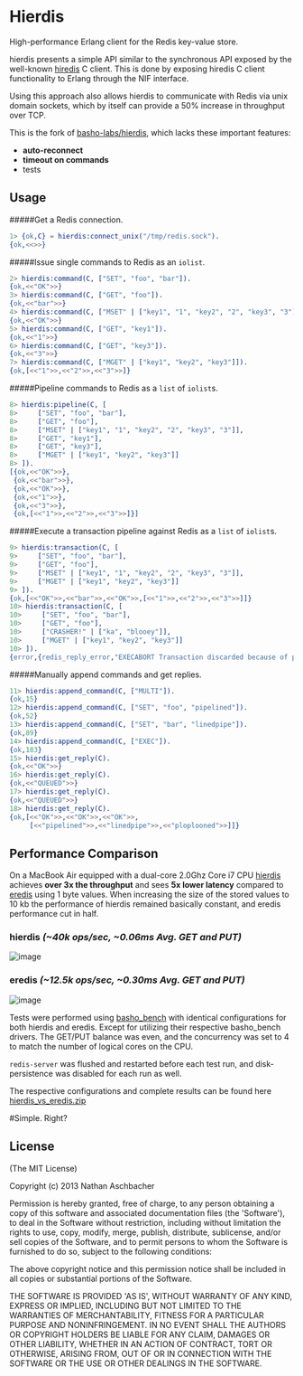 # Hierdis

High-performance Erlang client for the Redis key-value store.

hierdis presents a simple API similar to the synchronous API exposed by the well-known [hiredis](https://github.com/redis/hiredis) C client.  This is done by exposing hiredis C client functionality to Erlang through the NIF interface.

Using this approach also allows hierdis to communicate with Redis via unix domain sockets, which by itself can provide a 50% increase in throughput over TCP.

This is the fork of [basho-labs/hierdis](https://github.com/basho-labs/hierdis), which lacks these important features:

* **auto-reconnect**
* **timeout on commands**
* tests

## Usage

#####Get a Redis connection.

```erl
1> {ok,C} = hierdis:connect_unix("/tmp/redis.sock").
{ok,<<>>}
```

#####Issue single commands to Redis as an `iolist`.

```erl
2> hierdis:command(C, ["SET", "foo", "bar"]).
{ok,<<"OK">>}
3> hierdis:command(C, ["GET", "foo"]).
{ok,<<"bar">>}
4> hierdis:command(C, ["MSET" | ["key1", "1", "key2", "2", "key3", "3"]]).
{ok,<<"OK">>}
5> hierdis:command(C, ["GET", "key1"]).
{ok,<<"1">>}
6> hierdis:command(C, ["GET", "key3"]).
{ok,<<"3">>}
7> hierdis:command(C, ["MGET" | ["key1", "key2", "key3"]]).
{ok,[<<"1">>,<<"2">>,<<"3">>]}
```

#####Pipeline commands to Redis as a `list` of `iolist`s.

```erl
8> hierdis:pipeline(C, [
8>     ["SET", "foo", "bar"],
8>     ["GET", "foo"],
8>     ["MSET" | ["key1", "1", "key2", "2", "key3", "3"]],
8>     ["GET", "key1"],
8>     ["GET", "key3"],
8>     ["MGET" | ["key1", "key2", "key3"]]
8> ]).
[{ok,<<"OK">>},
 {ok,<<"bar">>},
 {ok,<<"OK">>},
 {ok,<<"1">>},
 {ok,<<"3">>},
 {ok,[<<"1">>,<<"2">>,<<"3">>]}]
```

#####Execute a transaction pipeline against Redis as a `list` of `iolist`s.

```erl
9> hierdis:transaction(C, [
9>     ["SET", "foo", "bar"],
9>     ["GET", "foo"],
9>     ["MSET" | ["key1", "1", "key2", "2", "key3", "3"]],
9>     ["MGET" | ["key1", "key2", "key3"]]
9> ]).
{ok,[<<"OK">>,<<"bar">>,<<"OK">>,[<<"1">>,<<"2">>,<<"3">>]]}
10> hierdis:transaction(C, [
10>     ["SET", "foo", "bar"],
10>     ["GET", "foo"],
10>     ["CRASHER!" | ["ka", "blooey"]],
10>     ["MGET" | ["key1", "key2", "key3"]]
10> ]).
{error,{redis_reply_error,"EXECABORT Transaction discarded because of previous errors."}}
```

#####Manually append commands and get replies.

```erl
11> hierdis:append_command(C, ["MULTI"]).
{ok,15}
12> hierdis:append_command(C, ["SET", "foo", "pipelined"]).
{ok,52}
13> hierdis:append_command(C, ["SET", "bar", "linedpipe"]).
{ok,89}
14> hierdis:append_command(C, ["EXEC"]).
{ok,183}
15> hierdis:get_reply(C).
{ok,<<"OK">>}
16> hierdis:get_reply(C).
{ok,<<"QUEUED">>}
17> hierdis:get_reply(C).
{ok,<<"QUEUED">>}
18> hierdis:get_reply(C).
{ok,[<<"OK">>,<<"OK">>,<<"OK">>,
     [<<"pipelined">>,<<"linedpipe">>,<<"ploplooned">>]]}
```

## Performance Comparison

On a MacBook Air equipped with a dual-core 2.0Ghz Core i7 CPU [hierdis](https://github.com/nathanaschbacher/hierdis) achieves __over 3x the throughput__ and sees __5x lower latency__ compared to [eredis](https://github.com/wooga/eredis) using 1 byte values.  When increasing the size of the stored values to 10 kb the performance of hierdis remained basically constant, and eredis performance cut in half.

### hierdis _(~40k ops/sec, ~0.06ms Avg. GET and PUT)_

![image](http://8f924b3a90f48795da10-9641d055ebc6aa017a8465b739bd1db3.r19.cf1.rackcdn.com/hierdis_5min_4workers/summary.png)

### eredis _(~12.5k ops/sec, ~0.30ms Avg. GET and PUT)_

![image](http://8f924b3a90f48795da10-9641d055ebc6aa017a8465b739bd1db3.r19.cf1.rackcdn.com/eredis_5min_4workers/summary.png)

Tests were performed using [basho_bench](https://github.com/basho/basho_bench) with identical configurations for both hierdis and eredis.  Except for utilizing their respective basho_bench drivers.  The GET/PUT balance was even, and the concurrency was set to 4 to match the number of logical cores on the CPU.

`redis-server` was flushed and restarted before each test run, and disk-persistence was disabled for each run as well.

The respective configurations and complete results can be found here [hierdis_vs_eredis.zip](http://8f924b3a90f48795da10-9641d055ebc6aa017a8465b739bd1db3.r19.cf1.rackcdn.com/hierdis_vs_eredis.zip)

#Simple. Right?

## License

(The MIT License)

Copyright (c) 2013 Nathan Aschbacher

Permission is hereby granted, free of charge, to any person obtaining
a copy of this software and associated documentation files (the
'Software'), to deal in the Software without restriction, including
without limitation the rights to use, copy, modify, merge, publish,
distribute, sublicense, and/or sell copies of the Software, and to
permit persons to whom the Software is furnished to do so, subject to
the following conditions:

The above copyright notice and this permission notice shall be
included in all copies or substantial portions of the Software.

THE SOFTWARE IS PROVIDED 'AS IS', WITHOUT WARRANTY OF ANY KIND,
EXPRESS OR IMPLIED, INCLUDING BUT NOT LIMITED TO THE WARRANTIES OF
MERCHANTABILITY, FITNESS FOR A PARTICULAR PURPOSE AND NONINFRINGEMENT.
IN NO EVENT SHALL THE AUTHORS OR COPYRIGHT HOLDERS BE LIABLE FOR ANY
CLAIM, DAMAGES OR OTHER LIABILITY, WHETHER IN AN ACTION OF CONTRACT,
TORT OR OTHERWISE, ARISING FROM, OUT OF OR IN CONNECTION WITH THE
SOFTWARE OR THE USE OR OTHER DEALINGS IN THE SOFTWARE.
